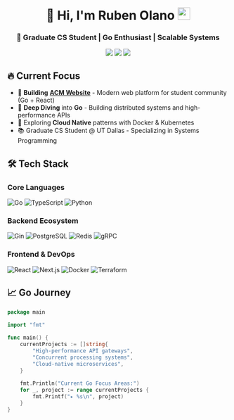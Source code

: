 <h1 align="center">
  👋 Hi, I'm Ruben Olano <img src="https://media.giphy.com/media/hvRJCLFzcasrR4ia7z/giphy.gif" width="28">
</h1>
<h3 align="center">🚀 Graduate CS Student | Go Enthusiast | Scalable Systems</h3>

<p align="center">
  <a href="https://www.linkedin.com/in/rubendolano/"><img src="https://img.shields.io/badge/LinkedIn-0077B5?style=for-the-badge&logo=linkedin&logoColor=white"></a>
  <a href="mailto:rubendavid2711@hotmail.com"><img src="https://img.shields.io/badge/Email-D14836?style=for-the-badge&logo=gmail&logoColor=white"></a>
  <a href="https://github.com/RubenOlano"><img src="https://img.shields.io/badge/GitHub-181717?style=for-the-badge&logo=github&logoColor=white"></a>
</p>

## 🔥 Current Focus

- 🚀 **Building** [**ACM Website**](https://acmutd.co) - Modern web platform for student community (Go + React)
- 🐹 **Deep Diving** into **Go** - Building distributed systems and high-performance APIs
- 🔭 Exploring **Cloud Native** patterns with Docker & Kubernetes
- 📚 Graduate CS Student @ UT Dallas - Specializing in Systems Programming

## 🛠️ Tech Stack

### **Core Languages**
![Go](https://img.shields.io/badge/Go-00ADD8?style=for-the-badge&logo=go&logoColor=white)
![TypeScript](https://img.shields.io/badge/TypeScript-3178C6?style=for-the-badge&logo=typescript&logoColor=white)
![Python](https://img.shields.io/badge/Python-3776AB?style=for-the-badge&logo=python&logoColor=white)

### **Backend Ecosystem**
![Gin](https://img.shields.io/badge/Gin-00ADD8?style=for-the-badge&logo=go&logoColor=white)
![PostgreSQL](https://img.shields.io/badge/PostgreSQL-4169E1?style=for-the-badge&logo=postgresql&logoColor=white)
![Redis](https://img.shields.io/badge/Redis-DC382D?style=for-the-badge&logo=redis&logoColor=white)
![gRPC](https://img.shields.io/badge/gRPC-4285F4?style=for-the-badge&logo=google&logoColor=white)

### **Frontend & DevOps**
![React](https://img.shields.io/badge/React-20232A?style=for-the-badge&logo=react&logoColor=61DAFB)
![Next.js](https://img.shields.io/badge/Next.js-000000?style=for-the-badge&logo=nextdotjs&logoColor=white)
![Docker](https://img.shields.io/badge/Docker-2496ED?style=for-the-badge&logo=docker&logoColor=white)
![Terraform](https://img.shields.io/badge/Terraform-7B42BC?style=for-the-badge&logo=terraform&logoColor=white)

## 📈 Go Journey

```go
package main

import "fmt"

func main() {
    currentProjects := []string{
        "High-performance API gateways",
        "Concurrent processing systems",
        "Cloud-native microservices",
    }
    
    fmt.Println("Current Go Focus Areas:")
    for _, project := range currentProjects {
        fmt.Printf("▸ %s\n", project)
    }
}
